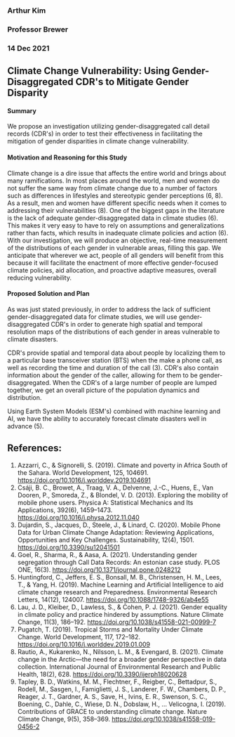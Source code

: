 ### Arthur Kim
### Professor Brewer
### 14 Dec 2021
## Climate Change Vulnerability: Using Gender-Disaggregated CDR's to Mitigate Gender Disparity
#### Summary
We propose an investigation utilizing gender-disaggregated call detail records (CDR's) in order to test their effectiveness in facilitating the mitigation of gender disparities in climate change vulnerability. 
#### Motivation and Reasoning for this Study
Climate change is a dire issue that affects the entire world and brings about many ramifications. In most places around the world, men and women do not suffer the same way from climate change due to a number of factors such as differences in lifestyles and stereotypic gender perceptions (6, 8). As a result, men and women have different specific needs when it comes to addressing their vulnerabilities (8). One of the biggest gaps in the literature is the lack of adequate gender-disaggregated data in climate studies (6). This makes it very easy to have to rely on assumptions and generalizations rather than facts, which results in inadequate climate policies and action (6). With our investigation, we will produce an objective, real-time measurement of the distributions of each gender in vulnerable areas, filling this gap. We anticipate that wherever we act, people of all genders will benefit from this because it will facilitate the enactment of more effective gender-focused climate policies, aid allocation, and proactive adaptive measures, overall reducing vulnerability.
#### Proposed Solution and Plan
As was just stated previously, in order to address the lack of sufficient gender-disaggregated data for climate studies, we will use gender-disaggregated CDR's in order to generate high spatial and temporal resolution maps of the distributions of each gender in areas vulnerable to climate disasters. 

CDR's provide spatial and temporal data about people by localizing them to a particular base transceiver station (BTS) when the make a phone call, as well as recording the time and duration of the call (3). CDR's also contain information about the gender of the caller, allowing for them to be gender-disaggregated. When the CDR's of a large number of people are lumped together, we get an overall picture of the population dynamics and distribution.

Using Earth System Models (ESM's) combined with machine learning and AI, we have the ability to accurately forecast climate disasters well in advance (5).  

## References:
1. Azzarri, C., & Signorelli, S. (2019). Climate and poverty in Africa South of the Sahara. World Development, 125, 104691. https://doi.org/10.1016/j.worlddev.2019.104691
2. Csáji, B. C., Browet, A., Traag, V. A., Delvenne, J.-C., Huens, E., Van Dooren, P., Smoreda, Z., & Blondel, V. D. (2013). Exploring the mobility of mobile phone users. Physica A: Statistical Mechanics and Its Applications, 392(6), 1459–1473. https://doi.org/10.1016/j.physa.2012.11.040
3. Dujardin, S., Jacques, D., Steele, J., & Linard, C. (2020). Mobile Phone Data for Urban Climate Change Adaptation: Reviewing Applications, Opportunities and Key Challenges. Sustainability, 12(4), 1501. https://doi.org/10.3390/su12041501
4. Goel, R., Sharma, R., & Aasa, A. (2021). Understanding gender segregation through Call Data Records: An estonian case study. PLOS ONE, 16(3). https://doi.org/10.1371/journal.pone.0248212
5. Huntingford, C., Jeffers, E. S., Bonsall, M. B., Christensen, H. M., Lees, T., & Yang, H. (2019). Machine Learning and Artificial Intelligence to aid climate change research and Preparedness. Environmental Research Letters, 14(12), 124007. https://doi.org/10.1088/1748-9326/ab4e55
6. Lau, J. D., Kleiber, D., Lawless, S., & Cohen, P. J. (2021). Gender equality in climate policy and practice hindered by assumptions. Nature Climate Change, 11(3), 186–192. https://doi.org/10.1038/s41558-021-00999-7
7. Pugatch, T. (2019). Tropical Storms and Mortality Under Climate Change. World Development, 117, 172–182. https://doi.org/10.1016/j.worlddev.2019.01.009
8. Rautio, A., Kukarenko, N., Nilsson, L. M., & Evengard, B. (2021). Climate change in the Arctic—the need for a broader gender perspective in data collection. International Journal of Environmental Research and Public Health, 18(2), 628. https://doi.org/10.3390/ijerph18020628
9. Tapley, B. D., Watkins, M. M., Flechtner, F., Reigber, C., Bettadpur, S., Rodell, M., Sasgen, I., Famiglietti, J. S., Landerer, F. W., Chambers, D. P., Reager, J. T., Gardner, A. S., Save, H., Ivins, E. R., Swenson, S. C., Boening, C., Dahle, C., Wiese, D. N., Dobslaw, H., … Velicogna, I. (2019). Contributions of GRACE to understanding climate change. Nature Climate Change, 9(5), 358–369. https://doi.org/10.1038/s41558-019-0456-2
